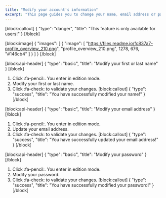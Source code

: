 ```yaml
---
title: "Modify your account's information"
excerpt: "This page guides you to change your name, email address or password, as a user."
---
```

[block:callout]
{
  "type": "danger",
  "title": "This feature is only available for users!"
}
[/block]

[block:image]
{
  "images": [
    {
      "image": [
        "https://files.readme.io/fc837a7-profile_overview_210.png",
        "profile_overview_210.png",
        1278,
        676,
        "#146cb4"
      ]
    }
  ]
}
[/block]

[block:api-header]
{
  "type": "basic",
  "title": "Modify your first or last name"
}
[/block]
1. Click :fa-pencil:. You enter in edition mode.
2. Modify your first or last name.
3. Click :fa-check: to validate your changes.
[block:callout]
{
  "type": "success",
  "title": "You have successfully modified your name!"
}
[/block]

[block:api-header]
{
  "type": "basic",
  "title": "Modify your email address"
}
[/block]
1. Click :fa-pencil:. You enter in edition mode.
2. Update your email address.
3. Click :fa-check: to validate your changes.
[block:callout]
{
  "type": "success",
  "title": "You have successfully updated your email address!"
}
[/block]

[block:api-header]
{
  "type": "basic",
  "title": "Modify your password"
}
[/block]
1. Click :fa-pencil:. You enter in edition mode.
2. Modify your password.
3. Click :fa-check: to validate your changes.
[block:callout]
{
  "type": "success",
  "title": "You have successfully modified your password!"
}
[/block]